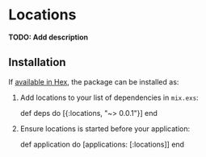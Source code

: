 # Locations

**TODO: Add description**

## Installation

If [available in Hex](https://hex.pm/docs/publish), the package can be installed as:

  1. Add locations to your list of dependencies in `mix.exs`:

        def deps do
          [{:locations, "~> 0.0.1"}]
        end

  2. Ensure locations is started before your application:

        def application do
          [applications: [:locations]]
        end
